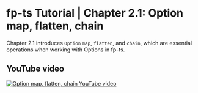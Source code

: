 # fp-ts Tutorial | Chapter 2.1: Option map, flatten, chain

Chapter 2.1 introduces `Option` `map`, `flatten`, and `chain`, which are essential operations when working with Options in fp-ts.

## YouTube video

[![Option map, flatten, chain YouTube video](https://img.youtube.com/vi/Nvn27eJslSc/maxresdefault.jpg)](https://www.youtube.com/watch?v=Nvn27eJslSc)
